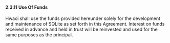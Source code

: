 #### 2\.3\.11 Use Of Funds


Hwaci shall use the funds provided hereunder
solely for the development and maintenance of SQLite as set forth in
this Agreement.
Interest on funds received in advance and held in trust will
be reinvested and used for the same purposes as the principal.



